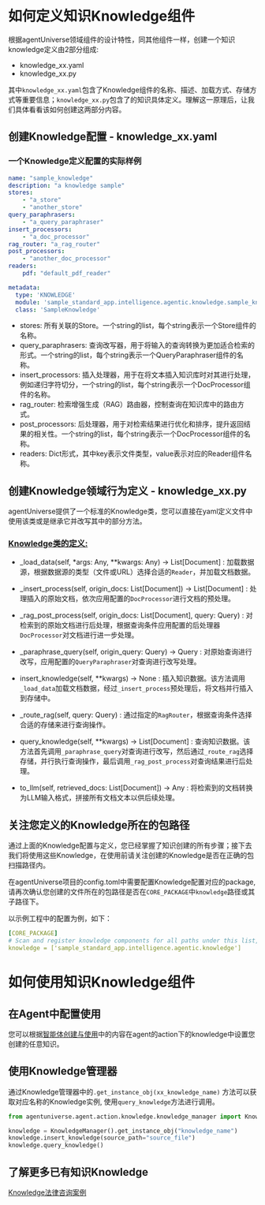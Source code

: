 # 如何定义知识Knowledge组件
根据agentUniverse领域组件的设计特性，同其他组件一样，创建一个知识knowledge定义由2部分组成:
* knowledge_xx.yaml
* knowledge_xx.py

其中`knowledge_xx.yaml`包含了Knowledge组件的名称、描述、加载方式、存储方式等重要信息；`knowledge_xx.py`包含了的知识具体定义。理解这一原理后，让我们具体看看该如何创建这两部分内容。

## 创建Knowledge配置 - knowledge_xx.yaml

### 一个Knowledge定义配置的实际样例
```yaml
name: "sample_knowledge"
description: "a knowledge sample"
stores:
    - "a_store"
    - "another_store"
query_paraphrasers:
    - "a_query_paraphraser"
insert_processors:
    - "a_doc_processor"
rag_router: "a_rag_router"
post_processors:
    - "another_doc_processor"
readers:
    pdf: "default_pdf_reader"

metadata:
  type: 'KNOWLEDGE'
  module: 'sample_standard_app.intelligence.agentic.knowledge.sample_knowledge'
  class: 'SampleKnowledge'
```
- stores: 所有关联的Store。一个string的list，每个string表示一个Store组件的名称。
- query_paraphrasers: 查询改写器，用于将输入的查询转换为更加适合检索的形式。一个string的list，每个string表示一个QueryParaphraser组件的名称。
- insert_processors: 插入处理器，用于在将文本插入知识库时对其进行处理，例如递归字符切分，一个string的list，每个string表示一个DocProcessor组件的名称。
- rag_router: 检索增强生成（RAG）路由器，控制查询在知识库中的路由方式。
- post_processors: 后处理器，用于对检索结果进行优化和排序，提升返回结果的相关性。一个string的list，每个string表示一个DocProcessor组件的名称。
- readers: Dict形式，其中key表示文件类型，value表示对应的Reader组件名称。

## 创建Knowledge领域行为定义 - knowledge_xx.py
agentUniverse提供了一个标准的Knowledge类，您可以直接在yaml定义文件中使用该类或是继承它并改写其中的部分方法。  

### [Knowledge类的定义:](../../../../../../agentuniverse/agent/action/knowledge/knowledge.py)

- _load_data(self, *args: Any, **kwargs: Any) -> List[Document]
: 加载数据源，根据数据源的类型（文件或URL）选择合适的`Reader`，并加载文档数据。

- _insert_process(self, origin_docs: List[Document]) -> List[Document]
: 处理插入的原始文档，依次应用配置的`DocProcessor`进行文档的预处理。 

- _rag_post_process(self, origin_docs: List[Document], query: Query)
: 对检索到的原始文档进行后处理，根据查询条件应用配置的后处理器`DocProcessor`对文档进行进一步处理。

- _paraphrase_query(self, origin_query: Query) -> Query
: 对原始查询进行改写，应用配置的`QueryParaphraser`对查询进行改写处理。

- insert_knowledge(self, **kwargs) -> None
: 插入知识数据。该方法调用`_load_data`加载文档数据，经过`_insert_process`预处理后，将文档并行插入到存储中。

- _route_rag(self, query: Query)
: 通过指定的`RagRouter`，根据查询条件选择合适的存储来进行查询操作。

- query_knowledge(self, **kwargs) -> List[Document]
: 查询知识数据。该方法首先调用`_paraphrase_query`对查询进行改写，然后通过`_route_rag`选择存储，并行执行查询操作，最后调用`_rag_post_process`对查询结果进行后处理。

- to_llm(self, retrieved_docs: List[Document]) -> Any
: 将检索到的文档转换为LLM输入格式，拼接所有文档文本以供后续处理。


## 关注您定义的Knowledge所在的包路径
通过上面的Knowledge配置与定义，您已经掌握了知识创建的所有步骤；接下去我们将使用这些Knowledge，在使用前请关注创建的Knowledge是否在正确的包扫描路径内。

在agentUniverse项目的config.toml中需要配置Knowledge配置对应的package, 请再次确认您创建的文件所在的包路径是否在`CORE_PACKAGE`中`knowledge`路径或其子路径下。

以示例工程中的配置为例，如下：
```yaml
[CORE_PACKAGE]
# Scan and register knowledge components for all paths under this list, with priority over the default.
knowledge = ['sample_standard_app.intelligence.agentic.knowledge']
```

# 如何使用知识Knowledge组件
## 在Agent中配置使用
您可以根据[智能体创建与使用](../智能体/智能体创建与使用.md)中的内容在agent的action下的knowledge中设置您创建的任意知识。

## 使用Knowledge管理器
通过Knowledge管理器中的`.get_instance_obj(xx_knowledge_name)` 方法可以获取对应名称的Knowledge实例, 使用`query_knowledge`方法进行调用。

```python
from agentuniverse.agent.action.knowledge.knowledge_manager import KnowledgeManager

knowledge = KnowledgeManager().get_instance_obj("knowledge_name")
knowledge.insert_knowledge(source_path="source_file")
knowledge.query_knowledge()
```

## 了解更多已有知识Knowledge
[Knowledge法律咨询案例](../../../样例文档/法律咨询案例.md)
